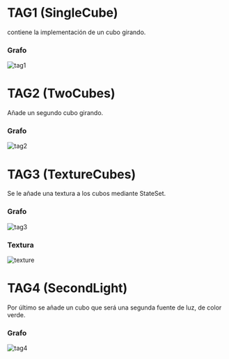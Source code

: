 # TAG1 (SingleCube)
contiene la implementación de un cubo girando.
### Grafo
![tag1](https://github.com/rubenTome/igm/assets/72791927/aa6f841d-1722-419e-b6b1-5252c33bfbf1)


# TAG2 (TwoCubes)
Añade un segundo cubo girando.
### Grafo
![tag2](https://github.com/rubenTome/igm/assets/72791927/f7584102-def7-4f89-b3bf-748da4e5e367)


# TAG3 (TextureCubes)
Se le añade una textura a los cubos mediante StateSet.
### Grafo
![tag3](https://github.com/rubenTome/igm/assets/72791927/b1547788-6055-4fbb-b59f-417d61395221)
### Textura
![texture](https://github.com/rubenTome/igm/assets/72791927/7c978565-056f-4d56-845e-9dab05fc5164)


# TAG4 (SecondLight)
Por último se añade un cubo que será una segunda fuente de luz, de color verde.
### Grafo
![tag4](https://github.com/rubenTome/igm/assets/72791927/6cf36e2b-2647-4314-80e8-01a1b99ec288)
